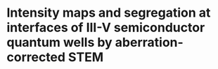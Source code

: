 # Intensity maps and segregation at interfaces of III-V semiconductor quantum wells by aberration-corrected STEM
